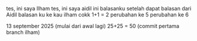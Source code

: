 tes, ini saya Ilham
tes, ini saya aidil
ini balasanku setelah dapat balasan dari Aidil
balasan ku ke kau ilham cokk
1+1 = 2
perubahan ke 5
perubahan ke 6

13 september 2025 (mulai dari awal lagi)
25+25 = 50 (commit pertama branch ilham)
